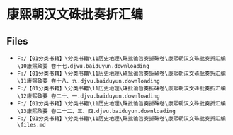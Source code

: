 # 康熙朝汉文硃批奏折汇编

## Files

- `F:/【01分类书籍】\分类书籍\11历史地理\硃批谕旨奏折硃卷\康熙朝汉文硃批奏折汇编\10康熙政要 卷十七.djvu.baiduyun.downloading`
- `F:/【01分类书籍】\分类书籍\11历史地理\硃批谕旨奏折硃卷\康熙朝汉文硃批奏折汇编\11康熙政要 卷十八、九.djvu.baiduyun.downloading`
- `F:/【01分类书籍】\分类书籍\11历史地理\硃批谕旨奏折硃卷\康熙朝汉文硃批奏折汇编\12康熙政要 卷二十、一.djvu.baiduyun.downloading`
- `F:/【01分类书籍】\分类书籍\11历史地理\硃批谕旨奏折硃卷\康熙朝汉文硃批奏折汇编\13康熙政要 卷二十二、三、四.djvu.baiduyun.downloading`
- `F:/【01分类书籍】\分类书籍\11历史地理\硃批谕旨奏折硃卷\康熙朝汉文硃批奏折汇编\files.md`
